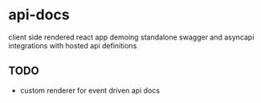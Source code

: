 # api-docs

client side rendered react app demoing standalone swagger and asyncapi integrations with hosted api definitions

## TODO

- custom renderer for event driven api docs
